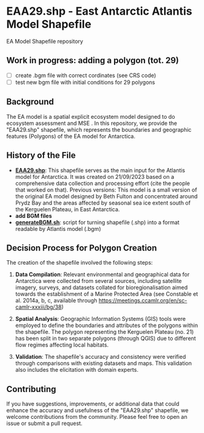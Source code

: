 # EAA29.shp - East Antarctic Atlantis Model Shapefile

EA Model Shapefile repository
## Work in progress: adding a polygon (tot. 29)
- [ ] create .bgm file with correct cordinates (see CRS code)
- [ ] test new bgm file with initial conditions for 29 polygons

## Background

The EA model is a spatial explicit ecosystem model designed to do ecosystem assessment and MSE . In this repository, we provide the "EAA29.shp" shapefile, which represents the boundaries and geographic features (Polygons) of the EA model for Antarctica.

## History of the File
- **[EAA29.shp](EA29_final/EAA29.shp)**: This shapefile serves as the main input for the Atlantis model for Antarctica. It was created on 21/09/2023 based on a comprehensive data collection and processing effort (cite the people that worked on that). Previous versions: 
        This model is a small version of the original EA model designed by Beth Fulton and concentrated around Prydz Bay and the areas affected by seasonal sea ice extent south of the Kerguelen Plateau, in East Antarctica.
- **add BGM files**
- **[generateBGM.sh](generateBGM.sh)**: script for turning shapefile (.shp) into a format readable by Atlantis model (.bgm) 

## Decision Process for Polygon Creation

The creation of the shapefile involved the following steps:

1. **Data Compilation**: Relevant environmental and geographical data for Antarctica were collected from several sources, including satellite imagery, surveys, and datasets collated for bioregionalisation aimed towards the establishment of a Marine Protected Area (see Constable et al. 2014a, b, c, available through https://meetings.ccamlr.org/en/sc-camlr-xxxiii/bg/38)

3. **Spatial Analysis**: Geographic Information Systems (GIS) tools were employed to define the boundaries and attributes of the polygons within the shapefile. The polygon representing the Kerguelen Plateau (no. 21) has been split in two separate polygons (through QGIS) due to different flow regimes affecting local habitats.

4. **Validation**: The shapefile's accuracy and consistency were verified through comparisons with existing datasets and maps. This validation also includes the elicitation with domain experts.


## Contributing

If you have suggestions, improvements, or additional data that could enhance the accuracy and usefulness of the "EAA29.shp" shapefile, we welcome contributions from the community. Please feel free to open an issue or submit a pull request.
